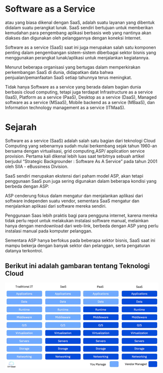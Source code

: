 # Software as a Service 
atau yang biasa dikenal dengan SaaS, adalah suatu layanan yang dibentuk didalam suatu perangkat lunak. SaaS sendiri bertujuan untuk memberikan kemudahan para pengembang aplikasi berbasis web yang nantinya akan diakses dan digunakan oleh pelanggannya dengan koneksi Internet.

Software as a service (SaaS) saat ini juga merupakan salah satu komponen penting dalam pengembangan sistem-sistem diberbagai sektor bisnis yang menggunakan perangkat lunak/aplikasi untuk menjalankan kegiatannya.

Menurut beberapa organisasi yang bertugas dalam memperkirakan perkembangan SaaS di dunia, didapatkan data bahwa penjualan/pemanfaatan SaaS setiap tahunnya terus meningkat.

Tidak hanya Software as a service yang berada dalam bagian dunia berbasis cloud computing, tetapi juga terdapat Infrastructure as a service (IaaS), Platform as a service (PaaS), Desktop as a service (DaaS), Managed software as a service (MSaaS), Mobile backend as a service (MBaaS), dan Information technology management as a service (ITMaaS).

# Sejarah

Software as a service (SaaS) adalah salah satu bagian dari teknologi Cloud Computing yang sebenarnya sudah mulai berkembang sejak tahun 1960-an bersama dengan virtualisasi, grid computing,ASP/ application service provision. Pertama kali dikenal lebih luas saat terbitnya sebuah artikel berjudul “Strategic Backgrounder : Software As A Service” pada tahun 2001 oleh SIIA - eBussiness Division.

SaaS sendiri merupakan ekstensi dari paham model ASP, akan tetapi penggunaan SaaS pun juga sering digunakan dalam beberapa kondisi yang berbeda dengan ASP:

ASP cenderung fokus dalam mengatur dan menjalankan aplikasi dari software independen suatu vendor, sementara SaaS mengatur dan menjalankan aplikasi dari software mereka sendiri.

Penggunaan Saas lebih praktis bagi para pengguna internet, karena mereka tidak perlu repot untuk melakukan instalasi software manual, melainkan hanya dengan mendownload dari web-link, berbeda dengan ASP yang perlu instalasi manual pada komputer pelanggan.

Sementara ASP hanya berfokus pada beberapa sektor bisnis, SaaS saat ini mampu bekerja dengan banyak sektor dan pelanggan, serta pengaturan datanya terkontrol.

## Berikut ini adalah gambaran tentang Teknologi Cloud

![1](img/img.png)